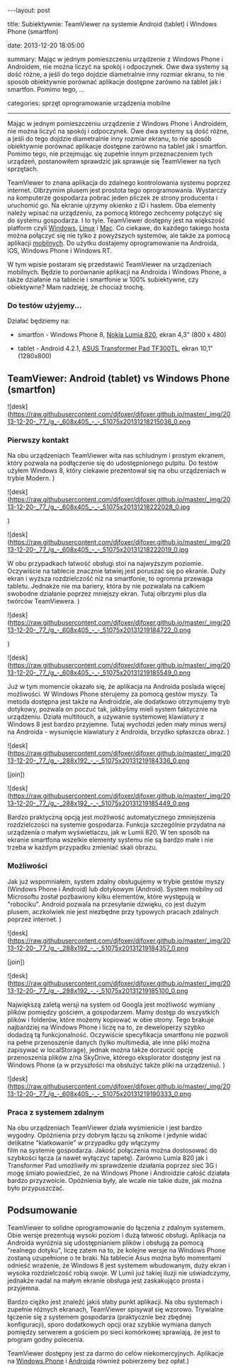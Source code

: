 ﻿---layout:     post

title:      Subiektywnie: TeamViewer na systemie Android (tablet) i Windows Phone (smartfon)

date:       2013-12-20 18:05:00

summary:    Mając w jednym pomieszczeniu urządzenie z Windows Phone i Androidem, nie można liczyć na spokój i odpoczynek. Owe dwa systemy są dość różne, a jeśli do tego dojdzie diametralnie inny rozmiar ekranu, to nie sposób obiektywnie porównać aplikacje dostępne zarówno na tablet jak i smartfon. Pomimo tego, ...

categories: sprzęt oprogramowanie urządzenia mobilne

---




Mając w jednym pomieszczeniu urządzenie z Windows Phone i Androidem, nie można liczyć na spokój i odpoczynek. Owe dwa systemy są dość różne, a jeśli do tego dojdzie diametralnie inny rozmiar ekranu, to nie sposób obiektywnie porównać aplikacje dostępne zarówno na tablet jak i smartfon. Pomimo tego, nie przejmując się zupełnie innym przeznaczeniem tych urządzeń, postanowiłem sprawdzić jak sprawuje się TeamViewer na tych sprzętach.


TeamViewer to znana aplikacja do zdalnego kontrolowania systemu poprzez internet. Olbrzymim plusem jest prostota tego oprogramowania. Wystarczy na komputerze gospodarza pobrać jeden pliczek ze strony producenta i uruchomić go. Na ekranie ujrzymy okienko z ID i hasłem. Oba elementy należy wpisać na urządzeniu, za pomocą którego zechcemy połączyć się do systemu gospodarza. I to tyle. TeamViewer dostępny jest na większość platform czyli [Windows](http://www.teamviewer.com/pl/download/windows.aspx), [Linux](http://www.teamviewer.com/pl/download/linux.aspx) i [Mac](http://www.teamviewer.com/pl/download/mac.aspx). Co ciekawe, do każdego takiego hosta można połączyć się nie tylko z powyższych systemów, ale także za pomocą aplikacji [mobilnych](http://www.teamviewer.com/pl/download/mobile-app.aspx). Do użytku dostajemy oprogramowanie na Androida, iOS, Windows Phone i Windows RT.

W tym wpisie postaram się przedstawić TeamViewer na urządzeniach mobilnych. Będzie to porównanie aplikacji na Androida i Windows Phone, a także działanie na tablecie i smartfonie w 100% subiektywne, czy obiektywne? Mam nadzieję, że chociaż trochę.




### Do testów użyjemy...




Działać będziemy na:



  * smartfon - Windows Phone 8, [Nokia Lumia 820](http://www.nokia.com/pl-pl/produkty/telefony/lumia820/specyfikacje/), ekran 4,3&quot; (800 x 480) 




  * tablet - Android 4.2.1, [ASUS Transformer Pad TF300TL](http://www.asus.com/pl/Tablets_Mobile/ASUS_Transformer_Pad_TF300TL), ekran 10,1&quot; (1280x800) 








## TeamViewer: Android (tablet) vs Windows Phone (smartfon)







![desk](https://raw.githubusercontent.com/djfoxer/djfoxer.github.io/master/_img/2013-12-20-_77_/g_-_608x405_-_-_51075x20131218215036_0.png







### Pierwszy kontakt



Na obu urządzeniach TeamViewer wita nas schludnym i prostym ekranem, który pozwala na podłączenie się do udostępnionego pulpitu. Do testów użyłem Windows 8, który ciekawie prezentował się na obu urządzeniach w trybie Modern. 
)


![desk](https://raw.githubusercontent.com/djfoxer/djfoxer.github.io/master/_img/2013-12-20-_77_/g_-_608x405_-_-_51075x20131218222028_0.jpg



)


![desk](https://raw.githubusercontent.com/djfoxer/djfoxer.github.io/master/_img/2013-12-20-_77_/g_-_608x405_-_-_51075x20131218222019_0.jpg



W obu przypadkach łatwość obsługi stoi na najwyższym poziomie. Oczywiście na tablecie znacznie łatwiej jest poruszać się po ekranie. Duży ekran i wyższa rozdzielczość niż na smartfonie, to ogromna przewaga tabletu. Jednakże nie ma bariery, która by nie pozwalała na całkiem swobodne działanie poprzez mniejszy ekran. Tutaj olbrzymi plus dla twórców TeamViewera.
)


![desk](https://raw.githubusercontent.com/djfoxer/djfoxer.github.io/master/_img/2013-12-20-_77_/g_-_608x405_-_-_51075x20131219184722_0.png


)


![desk](https://raw.githubusercontent.com/djfoxer/djfoxer.github.io/master/_img/2013-12-20-_77_/g_-_608x405_-_-_51075x20131219185549_0.png



Już w tym momencie okazało się, że aplikacja na Androida posiada więcej możliwości. W Windows Phone sterujemy za pomocą gestów myszy. Ta metoda dostępna jest także na Androidzie, ale dodatkowo otrzymujemy tryb dotykowy, pozwala on poczuć tak, jakbyśmy mieli system faktycznie na urządzeniu. Działa multitouch, a używanie systemowej klawiatury z Windows 8 jest bardzo przyjemne. Tutaj wychodzi jeden mały minus wersji na Androida - wysunięcie klawiatury z Androida, brzydko spłaszcza obraz. 
)


![desk](https://raw.githubusercontent.com/djfoxer/djfoxer.github.io/master/_img/2013-12-20-_77_/g_-_288x192_-_-_51075x20131219184336_0.png


[join])


![desk](https://raw.githubusercontent.com/djfoxer/djfoxer.github.io/master/_img/2013-12-20-_77_/g_-_288x192_-_-_51075x20131219185449_0.png





Bardzo praktyczną opcją jest możliwość automatycznego zmniejszenia rozdzielczości na systemie gospodarza. Funkcja szczególnie przydatna na urządzenia o małym wyświetlaczu, jak w Lumii 820. W ten sposób na ekranie smartfona wszelkie elementy systemu nie są bardzo małe i nie trzeba w każdym przypadku zmieniać skali obrazu.





### Możliwości



Jak już wspomniałem, system zdalny obsługujemy w trybie gestów myszy (Windows Phone i Android) lub dotykowym (Android). System mobilny od Microsoftu został pozbawiony kilku elementów, które występują w &quot;robociku&quot;. Android pozwala na przesyłanie dźwięku, co jest dużym plusem, aczkolwiek nie jest niezbędne przy typowych pracach zdalnych poprzez internet.
)


![desk](https://raw.githubusercontent.com/djfoxer/djfoxer.github.io/master/_img/2013-12-20-_77_/g_-_288x192_-_-_51075x20131219184357_0.png


[join])


![desk](https://raw.githubusercontent.com/djfoxer/djfoxer.github.io/master/_img/2013-12-20-_77_/g_-_288x192_-_-_51075x20131219185100_0.png



Największą zaletą wersji na system od Googla jest możliwość wymiany plików pomiędzy gościem, a gospodarzem. Mamy dostęp do wszystkich plików i folderów, które możemy kopiować w obie strony. Tego brakuje najbardziej na Windows Phone i liczę na to, ze deweloperzy szybko dodadzą tą funkcjonalność. Oczywiście specyfikacja smartfonu nie pozwoli na pełne przenoszenie danych (tylko multimedia, ale inne pliki można zapisywać w localStorage), jednak można także dorzucić opcję przenoszenia plików z/na SkyDrive, którego eksplorator dostępny jest na Windows Phone (a w przyszłości ma obsłużyć także pliki na urządzeniu).
)


![desk](https://raw.githubusercontent.com/djfoxer/djfoxer.github.io/master/_img/2013-12-20-_77_/g_-_608x405_-_-_51075x20131219190333_0.png






### Praca z systemem zdalnym



Na obu urządzeniach TeamViewer działa wyśmienicie i jest bardzo wygodny. Opóźnienia przy dobrym łączu są znikome i jedynie widać delikatne &quot;klatkowanie&quot; w przypadku gdy włączymy  
film na systemie gospodarza. Jakość połączenia można dostosować do szybkości łącza (a nawet wyłączyć tapetę). Zarówno Lumia 820 jak i Transformer Pad umożliwiły mi sprawdzenie działania poprzez sieć 3G i mogę śmiało powiedzieć, że na Windows Phone i Androidzie całość działała bardzo przyzwoicie. Opóźnienia były, ale wcale nie takie duże, jak można było przypuszczać.





## Podsumowanie


 
TeamViewer to solidne oprogramowanie do łączenia z zdalnym systemem. Obie wersje prezentują wysoki poziom i dużą łatwość obsługi. Aplikacja na Androida wyróżnia się udostępnianiem plików i obsługą za pomocą &quot;realnego dotyku&quot;, liczę zatem na to, że kolejne wersje na Windows Phone zostaną uzupełnione o te braki. Na tablecie Asus można było momentami odnieść wrażenie, że Windows 8 jest systemem wbudowanym, duży ekran i wysoka rozdzielczość robią swoje. W Lumii już takiej iluzji nie uświadczymy, jednakże nadal na małym ekranie obsługa jest zaskakująco prosta i przyjemna. 

Bardzo ciężko jest znaleźć jakiś słaby punkt aplikacji. Na obu systemach i zupełnie różnych ekranach, TeamViewer  spisywał się wzorowo. Trywialne łączenie się z systemem gospodarza (praktycznie bez zbędnej konfiguracji), sporo dodatkowych opcji oraz szybkie wymiana danych pomiędzy serwerem a gościem po sieci komórkowej sprawiają, że jest to program godny polecenia.

 
TeamViewer dostępny jest za darmo do celów niekomercyjnych. Aplikacje na [Windows Phone](http://www.windowsphone.com/pl-pl/store/app/teamviewer/afadc741-961a-4677-b490-c1777bdfe9e5) i [Androida](https://play.google.com/store/apps/details?id=com.teamviewer.teamviewer.market.mobile) również pobierzemy bez opłat.)